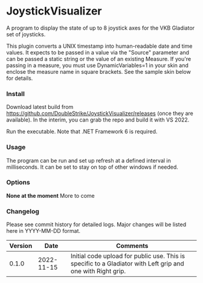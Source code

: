 # JoystickVisualizer
A program to display the state of up to 8 joystick axes for the VKB Gladiator set of joysticks.

This plugin converts a UNIX timestamp into human-readable date and time values.  It expects to be passed in a value via the "Source" parameter and can be passed a static string or the value of an existing Measure.  If you're passing in a measure, you must use  DynamicVariables=1 in your skin and enclose the measure name in square brackets.  See the sample skin below for details.

### Install
Download latest build from https://github.com/DoubleStrike/JoystickVisualizer/releases (once they are available).  In the interim, you can grab the repo and build it with VS 2022.

Run the executable.  Note that .NET Framework 6 is required.

### Usage
The program can be run and set up refresh at a defined interval in milliseconds.  It can be set to stay on top of other windows if needed.

### Options

**None at the moment** More to come


### Changelog
Please see commit history for detailed logs.  Major changes will be listed here in YYYY-MM-DD format.

| Version  | Date  | Comments  |
|---|---|---|
| 0.1.0  | 2022-11-15  | Initial code upload for public use.  This is specific to a Gladiator with Left grip and one with Right grip.  |
